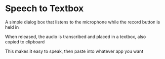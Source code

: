 # Speech to Textbox

A simple dialog box that listens to the microphone while the record button is held in

When released, the audio is transcribed and placed in a textbox, also copied to clipboard

This makes it easy to speak, then paste into whatever app you want